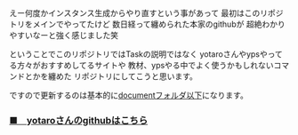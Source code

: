 
えー何度かインスタンス生成からやり直すという事があって
最初はこのリポジトリをメインでやってたけど
数日経って纏められた本家のgithubが
超絶わかりやすいなーと強く感じました笑

ということでこのリポジトリではTaskの説明ではなく
yotaroさんやypsやってる方々がおすすめしてるサイトや
教材、ypsやる中でよく使うかもしれないコマンドとかを纏めた
リポジトリにしてこうと思います。

ですので更新するのは基本的に[documentフォルダ以下](https://github.com/websuke/yps-public/tree/master/document)になります。



### [■　yotaroさんのgithubはこちら](https://github.com/yotaro-ok/yps)


